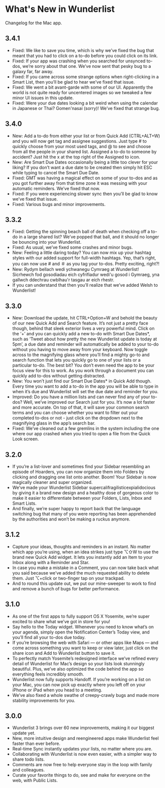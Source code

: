 # What's New in Wunderlist
Changelog for the Mac app.

## 3.4.1
- Fixed: We like to save you time, which is why we’ve fixed the bug that meant that you had to click on a to-do before you could click on its link. 
- Fixed: If your app was crashing when you searched for unsynced to-dos, we’re sorry about that one. We’ve now sent that pesky bug to a galaxy far, far away. 
- Fixed: If you came across some strange options when right-clicking in a Smart List, then you’ll be glad to hear we’ve fixed that issue.
- Fixed: We went a bit avant-garde with some of our UI. Apparently the world is not quite ready for uncentered images so we tweaked a few minor UI issues in this update.
- Fixed: Were your due dates looking a bit weird when using the calendar in Japanese or Thai? Gomen'nasai (sorry)! We’ve fixed that strange bug.

## 3.4.0
- New: Add a to-do from either your list or from Quick Add (CTRL+ALT+W) and you will now get tag and assignee suggestions. Just type # to quickly choose from your most used tags, and @ to see and choose from all the people in your shared list. Assigned a to-do to someone by accident? Just hit the x at the top right of the Assigned to icon.
- New: Are Smart Due Dates occasionally being a little too clever for your liking? If you don’t want a due date to be created then simply hit ESC while typing to cancel the Smart Due Date.
- Fixed: GMT was having a magical effect on some of your to-dos and as you got further away from that time zone it was messing with your automatic reminders. We’ve fixed that now.
- Fixed: If you were experiencing slower sync then you’ll be glad to know we’ve fixed that issue.
- Fixed: Various bugs and minor improvements.

## 3.3.2

  - Fixed: Getting the spinning beach ball of death when checking off a to-do in a large shared list? We’ve popped that ball, and it should no longer be bouncing into your Wunderlist.
  - Fixed: As usual, we’ve fixed some crashes and minor bugs.
  - New: Feeling a little daring today? You can now mix up your hashtag styles with our added support for full-width hashtags. Yep, that’s right, you can now use # and ＃ as you tag your to-dos. Pretty exciting, right?!
  - New: Rydym bellach wedi ychwanegu Cymraeg at Wunderlist! Sicrhewch fod gosodiadau eich cyfrifiadur wedi'u gosod i Gymraeg, yna gallwch ddechrau cwblhau'r tasgau ar eich rhestr.
  - If you can understand that then you’ll realize that we’ve added Welsh to Wunderlist!

## 3.3.0

  - New: Download the update, hit CTRL+Option+W and behold the beauty of our new Quick Add and Search feature. It’s not just a pretty face though, behind that sleek exterior lives a very powerful mind. Click on the ‘+’ and you can quickly add a new to-do with Smart Due Dates*, such as ‘Tweet about how pretty the new Wunderlist update is today at 5pm’, a due date and reminder will automatically be added to your to-do without you having to move away from your keyboard. Now toggle across to the magnifying glass where you’ll find a mighty go-to and search function that lets you quickly go to one of your lists or a particular to-do. The best bit? You don’t even need the app to be your focus view for this to work. As you work through a document you can quickly add to-dos without getting distracted.
  - New: You won’t just find our Smart Due Dates* in Quick Add though. Every time you want to add a to-do in the app you will be able to type in when it’s due and Wunderlist will set the due date and reminder for you.
  - Improved: Do you have a million lists and can never find any of your to-dos? Well, we’ve improved our Search just for you. It’s now a lot faster and more accurate. On top of that, it will save your common search terms and you can choose whether you want to filter out your completed to-dos or not - just click on the dropdown next to the magnifying glass in the app’s search bar.
  - Fixed: We’ve cleaned out a few gremlins in the system including the one where our app crashed when you tried to open a file from the Quick Look screen.

## 3.2.0

  - If you’re a list-lover and sometimes find your Sidebar resembling an episode of Hoarders, you can now organize them into Folders by clicking and dragging one list onto another. Boom! Your Sidebar is now magically cleaner and super organized.
  - We’ve made your Wunderlist Sidebar supercalifragilisticexpialidocious by giving it a brand new design and a healthy dose of gorgeous color to make it easier to differentiate between your Folders, Lists, Inbox and Smart Lists.
  - And finally, we’re super happy to report back that the language switching bug that many of you were reporting has been apprehended by the authorities and won’t be making a ruckus anymore.

## 3.1.2

  - Capture your ideas, thoughts and reminders in an instant. No matter which app you’re using, when an idea strikes just type ⌥⇧W to use the brand new Quick Add widget. It lets you instantly add an Item to your Inbox along with a Reminder and Star.
  - In case you make a mistake in a Comment, you can now take back what you said because we’ve added the much requested ability to delete them. Just ⌥+click or two-finger tap on your trackpad.
  - And to round this update out, we put our mine-sweeper to work to find and remove a bunch of bugs for better performance.

## 3.1.0

  - As one of the first apps to fully support OS X Yosemite, we’re super excited to share what we’ve got in store for you!
  - Say hello to the Today widget. Whenever you need to know what’s on your agenda, simply open the Notification Center’s Today view, and you’ll find all your to-dos due today.
  - If you’re browsing the web with Safari — or other apps like Maps  — and come across something you want to keep or view later, just click on the share icon and Add to Wunderlist button to save it.
  - To perfectly match Yosemite’s redesigned interface we’ve refined every detail of Wunderlist for Mac’s design so your lists look stunningly beautiful. Plus, we’ve also optimized the code behind the app so everything feels incredibly smooth.
  - Wunderlist now fully supports Handoff. If you’re working on a list on your Mac, you can now pick up exactly where you left off on your iPhone or iPad when you head to a meeting.
  - We’ve also fixed a whole swathe of creepy-crawly bugs and made more stability improvements for you.

## 3.0.0

  - Wunderlist 3 brings over 60 new improvements, making it our biggest update yet.
  - New, more intuitive design and reengineered apps make Wunderlist feel faster than ever before.
  - Real-time Sync instantly updates your lists, no matter where you are.
  - Collaborating with Wunderlist is now even easier, with a simpler way to share todo lists.
  - Comments are now free to help everyone stay in the loop with family and colleagues.
  - Curate your favorite things to do, see and make for everyone on the web, with Public Lists.
